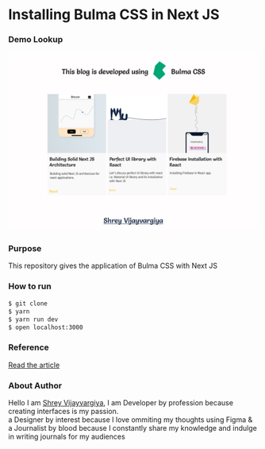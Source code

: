 
<h1>Installing Bulma CSS in Next JS</h1>

<h3>Demo Lookup</h3>
<img src="./public/demo.png"/>

<h3>Purpose</h3>
<p>This repository gives the application of Bulma CSS with Next JS</p>

<h3>How to run</h3>

```
$ git clone
$ yarn
$ yarn run dev
$ open localhost:3000

```

<h3>Reference</h3>
<a href="https://shreyvijayvargiya26.medium.com/this-library-makes-css-a-cakewalk-471521a27d5a">Read the article</a>


<h3>About Author</h3>
<p>Hello I am <a href="https://shreyvijayvargiya26.medium.com/">Shrey Vijayvargiya</a>, I am Developer by profession because creating interfaces is my passion. 
  <br /> a Designer by interest because I love ommiting my thoughts using Figma & <br />a Journalist by blood because I constantly share my knowledge and indulge in writing journals for my audiences</p>
